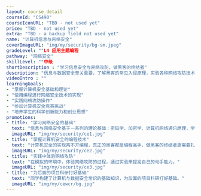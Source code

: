 ```yaml
---
layout: course_detail
courseId: "CS490"
courseIconURL: "TBD - not used yet"
price: "TBD - not used yet"
extra: "TBD - a backup field not used yet"
name: "计算机信息与网络安全"
coverImageURL: "img/my/security/bg-sm.jpeg"
gradeLevel: ""L4 应用主题编程
pathway: "网络安全"
skillLevel: ""中级
shortDescription : "学习信息安全与网络攻防，做黑客的终结者"
description: "信息与数据安全至关重要，了解黑客的常见入侵原理，实验各种网络攻防技术，才能做一个合格的网络安全守护者。"
videoIntro : ""
learningGoals:
- "掌握计算机安全基础和理论"
- "使用编程进行网络安全技术的实现"
- "实践网络攻防操作"
- "参加计算机安全竞赛挑战"
- "培养学生的科学创新能力和创业思想"
promotions:
- title: "学习网络安全的基础"
  text: "信息与网络安全基于一系列的理论基础：密码学、加密学、计算机网络通讯原理，学习这些基础是成为合格计算机安全工程师的核心。"
  imageURL: "img/my/security/ce1.jpg"
- title: "掌握计算机安全的编程技术"
  text: "计算机安全的实现离不开编程，真正的黑客都是编程高手，做黑客的终结者更需要扎实的编程根基。"
  imageURL: "img/my/security/ce2.jpg"
- title: "实践中体验网络攻防"
  text: "在模拟的环境中，体验网络攻防的过程，通过实验来提高自己的动手能力。"
  imageURL: "img/my/security/ce3.jpg"
- title: "为后面的项目科研打好基础"
  text: "同学构建了计算机与数据安全常识的基础知识，为后面的项目科研打好基础。"
  imageURL: "img/my/cewcr/bg.jpg"
---
```


